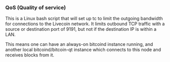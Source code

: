 ### QoS (Quality of service) ###

This is a Linux bash script that will set up tc to limit the outgoing bandwidth for connections to the Livecoin network. It limits outbound TCP traffic with a source or destination port of 9191, but not if the destination IP is within a LAN.

This means one can have an always-on bitcoind instance running, and another local bitcoind/bitcoin-qt instance which connects to this node and receives blocks from it.
